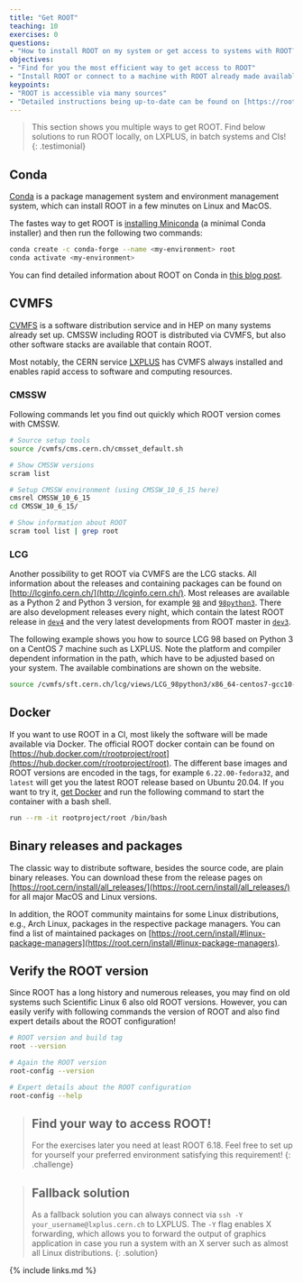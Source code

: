 ```yaml
---
title: "Get ROOT"
teaching: 10
exercises: 0
questions:
- "How to install ROOT on my system or get access to systems with ROOT?"
objectives:
- "Find for you the most efficient way to get access to ROOT"
- "Install ROOT or connect to a machine with ROOT already made available"
keypoints:
- "ROOT is accessible via many sources"
- "Detailed instructions being up-to-date can be found on [https://root.cern/install](https://root.cern/install)"
---
```


> This section shows you multiple ways to get ROOT. Find below solutions to run ROOT locally, on LXPLUS, in batch systems and CIs!
{: .testimonial}

## Conda

[Conda](https://docs.conda.io/en/latest/) is a package management system and environment management system, which can install ROOT in a few minutes on Linux and MacOS.

The fastes way to get ROOT is [installing Miniconda](https://docs.conda.io/en/latest/miniconda.html) (a minimal Conda installer) and then run the following two commands:

```bash
conda create -c conda-forge --name <my-environment> root
conda activate <my-environment>
```

You can find detailed information about ROOT on Conda in [this blog post](https://iscinumpy.gitlab.io/post/root-conda/).

## CVMFS

[CVMFS](https://cernvm.cern.ch/portal/filesystem) is a software distribution service and in HEP on many systems already set up. CMSSW including ROOT is distributed via CVMFS, but also other software stacks are available that contain ROOT.

Most notably, the CERN service [LXPLUS](http://information-technology.web.cern.ch/services/lxplus-service) has CVMFS always installed and enables rapid access to software and computing resources.

### CMSSW

Following commands let you find out quickly which ROOT version comes with CMSSW.

```bash
# Source setup tools
source /cvmfs/cms.cern.ch/cmsset_default.sh

# Show CMSSW versions
scram list

# Setup CMSSW environment (using CMSSW_10_6_15 here)
cmsrel CMSSW_10_6_15
cd CMSSW_10_6_15/

# Show information about ROOT
scram tool list | grep root
```

### LCG

Another possibility to get ROOT via CVMFS are the LCG stacks. All information about the releases and containing packages can be found on [http://lcginfo.cern.ch/](http://lcginfo.cern.ch/). Most releases are available as a Python 2 and Python 3 version, for example [`98`](http://lcginfo.cern.ch/release/98/) and [`98python3`](http://lcginfo.cern.ch/release/98python3/). There are also development releases every night, which contain the latest ROOT release in [`dev4`](http://lcginfo.cern.ch/release/dev3/) and the very latest developments from ROOT master in [`dev3`](http://lcginfo.cern.ch/release/dev3/).

The following example shows you how to source LCG 98 based on Python 3 on a CentOS 7 machine such as LXPLUS. Note the platform and compiler dependent information in the path, which have to be adjusted based on your system. The available combinations are shown on the website.

```bash
source /cvmfs/sft.cern.ch/lcg/views/LCG_98python3/x86_64-centos7-gcc10-opt/setup.sh
```

## Docker

If you want to use ROOT in a CI, most likely the software will be made available via Docker. The official ROOT docker contain can be found on [https://hub.docker.com/r/rootproject/root](https://hub.docker.com/r/rootproject/root). The different base images and ROOT versions are encoded in the tags, for example `6.22.00-fedora32`, and `latest` will get you the latest ROOT release based on Ubuntu 20.04. If you want to try it, [get Docker](https://docs.docker.com/get-docker/) and run the following command to start the container with a bash shell.

```bash
run --rm -it rootproject/root /bin/bash
```

## Binary releases and packages

The classic way to distribute software, besides the source code, are plain binary releases. You can download these from the release pages on [https://root.cern/install/all_releases/](https://root.cern/install/all_releases/) for all major MacOS and Linux versions.

In addition, the ROOT community maintains for some Linux distributions, e.g., Arch Linux, packages in the respective package managers. You can find a list of maintained packages on [https://root.cern/install/#linux-package-managers](https://root.cern/install/#linux-package-managers).

## Verify the ROOT version

Since ROOT has a long history and numerous releases, you may find on old systems such Scientific Linux 6 also old ROOT versions. However, you can easily verify with following commands the version of ROOT and also find expert details about the ROOT configuration!

```bash
# ROOT version and build tag
root --version

# Again the ROOT version
root-config --version

# Expert details about the ROOT configuration
root-config --help
```

> ## Find your way to access ROOT!
> For the exercises later you need at least ROOT 6.18. Feel free to set up for yourself your preferred environment satisfying this requirement!
{: .challenge}


> ## Fallback solution
> As a fallback solution you can always connect via `ssh -Y your_username@lxplus.cern.ch` to LXPLUS. The `-Y` flag enables X forwarding, which allows you to forward the output of graphics application in case you run a system with an X server such as almost all Linux distributions.
{: .solution}

{% include links.md %}
